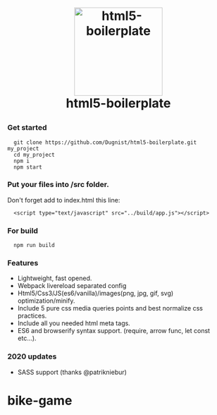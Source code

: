 # <p align="center"><a href='https://github.com/Dugnist/html5-boilerplate'><img width="200" src="http://css-live.ru/wp-content/uploads/2017/06/web1.png" alt="html5-boilerplate" /></a><br/> html5-boilerplate </p>

### Get started

```
  git clone https://github.com/Dugnist/html5-boilerplate.git my_project
  cd my_project
  npm i
  npm start
```

### Put your files into /src folder.

Don't forget add to index.html this line:
```
  <script type="text/javascript" src="../build/app.js"></script>
```

### For build

```
  npm run build
```

### Features

- Lightweight, fast opened.
- Webpack livereload separated config
- Html5/Css3/JS(es6/vanilla)/images(png, jpg, gif, svg) optimization/minify.
- Include 5 pure css media queries points and best normalize css practices.
- Include all you needed html meta tags.
- ES6 and browserify syntax support. (require, arrow func, let const etc...).

### 2020 updates

- SASS support (thanks @patrikniebur)
# bike-game
